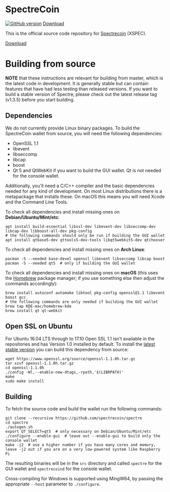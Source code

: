SpectreCoin
===========
[![GitHub version](https://badge.fury.io/gh/spectrecoin%2Fspectre.svg)](https://badge.fury.io/gh/spectrecoin%2Fspectre) [Download](https://github.com/spectrecoin/spectre/releases/)

This is the official source code repository for [Spectrecoin](https://spectreproject.io/) (XSPEC).

[Download](https://github.com/spectrecoin/spectre/releases/tag/v1.3.8)

Building from source
====================

**NOTE** that these instructions are relevant for building from master, which is the latest code in development. It is generally stable but can contain features that have had less testing than released versions. If you want to build a stable version of Spectre, please check out the latest release tag (v1.3.5) before you start building.

Dependencies
------------

We do not currently provide Linux binary packages. To build the SpectreCoin wallet from source, you will need the following dependencies:

 * OpenSSL 1.1
 * libevent
 * libseccomp
 * libcap
 * boost
 * Qt 5 and QtWebKit if you want to build the GUI wallet. Qt is not needed for the console wallet.

Additionally, you'll need a C/C++ compiler and the basic dependencies needed for any kind of development. On most Linux distributions there is a metapackage that installs these. On macOS this means you will need Xcode and the Command Line Tools.

To check all dependencies and install missing ones on **Debian/Ubuntu/Mint/etc**:

    apt install build-essential libssl-dev libevent-dev libseccomp-dev libcap-dev libboost-all-dev pkg-config
    # the following commands should only be run if building the GUI wallet
    apt install qtbase5-dev qttools5-dev-tools libqt5webkit5-dev qtchooser

To check all dependencies and install missing ones on **Arch Linux**:

    pacman -S --needed base-devel openssl libevent libseccomp libcap boost
    pacman -S --needed qt5  # only if building the GUI wallet

To check all dependencies and install missing ones on **macOS** (this uses the [Homebrew](https://brew.sh/) package manager; if you use something else then adjust the commands accordingly):

    brew install autoconf automake libtool pkg-config openssl@1.1 libevent boost gcc
    # the following commands are only needed if building the GUI wallet
    brew tap KDE-mac/homebrew-kde
    brew install qt qt-webkit
    
Open SSL on Ubuntu
------------

For Ubuntu 16.04 LTS through to 17.10 Open SSL 1.1 isn't available in the repositories and has Version 1.0 installed by default. To install the [latest stable version](https://www.openssl.org/source/) you can build this dependency from source:

    wget https://www.openssl.org/source/openssl-1.1.0h.tar.gz
    tar xzvf openssl-1.1.0h.tar.gz
    cd openssl-1.1.0h
    ./config -Wl,--enable-new-dtags,-rpath,'$(LIBRPATH)'
    make
    sudo make install

Building
--------

To fetch the source code and build the wallet run the following commands:

    git clone --recursive https://github.com/spectrecoin/spectre
    cd spectre
    ./autogen.sh
    export QT_SELECT=qt5  # only necessary on Debian/Ubuntu/Mint/etc
    ./configure --enable-gui  # leave out --enable-gui to build only the console wallet
    make -j2  # use a higher number if you have many cores and memory, leave -j2 out if you are on a very low-powered system like Raspberry Pi

The resulting binaries will be in the `src` directory and called `spectre` for the GUI wallet and `spectrecoind` for the console wallet.

Cross-compiling for Windows is supported using MingW64, by passing the appropriate `--host` parameter to `./configure`.
